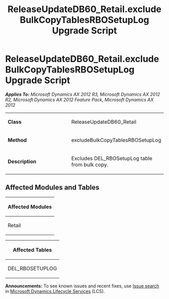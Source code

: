 ﻿---
title: ReleaseUpdateDB60_Retail.excludeBulkCopyTablesRBOSetupLog Upgrade Script
TOCTitle: ReleaseUpdateDB60_Retail.excludeBulkCopyTablesRBOSetupLog Upgrade Script
ms:assetid: a1f3a7bd-67ae-3402-d4b9-149aab89455c
ms:mtpsurl: https://msdn.microsoft.com/en-us/library/JJ736739(v=AX.60)
ms:contentKeyID: 49710172
ms.date: 05/18/2015
mtps_version: v=AX.60
---

# ReleaseUpdateDB60\_Retail.excludeBulkCopyTablesRBOSetupLog Upgrade Script 


_**Applies To:** Microsoft Dynamics AX 2012 R3, Microsoft Dynamics AX 2012 R2, Microsoft Dynamics AX 2012 Feature Pack, Microsoft Dynamics AX 2012_

<table>
<colgroup>
<col style="width: 50%" />
<col style="width: 50%" />
</colgroup>
<tbody>
<tr class="odd">
<td><p><strong>Class</strong></p></td>
<td><p>ReleaseUpdateDB60_Retail</p></td>
</tr>
<tr class="even">
<td><p><strong>Method</strong></p></td>
<td><p>excludeBulkCopyTablesRBOSetupLog</p></td>
</tr>
<tr class="odd">
<td><p><strong>Description</strong></p></td>
<td><p>Excludes DEL_RBOSetupLog table from bulk copy.</p></td>
</tr>
</tbody>
</table>


## Affected Modules and Tables

<table>
<colgroup>
<col style="width: 100%" />
</colgroup>
<thead>
<tr class="header">
<th><p>Affected Modules</p></th>
</tr>
</thead>
<tbody>
<tr class="odd">
<td><p>Retail</p></td>
</tr>
</tbody>
</table>


<table>
<colgroup>
<col style="width: 100%" />
</colgroup>
<thead>
<tr class="header">
<th><p>Affected Tables</p></th>
</tr>
</thead>
<tbody>
<tr class="odd">
<td><p>DEL_RBOSETUPLOG</p></td>
</tr>
</tbody>
</table>

  
**Announcements:** To see known issues and recent fixes, use [Issue search](http://go.microsoft.com/fwlink/?linkid=389258) in [Microsoft Dynamics Lifecycle Services](http://go.microsoft.com/fwlink/?linkid=306505) (LCS).

